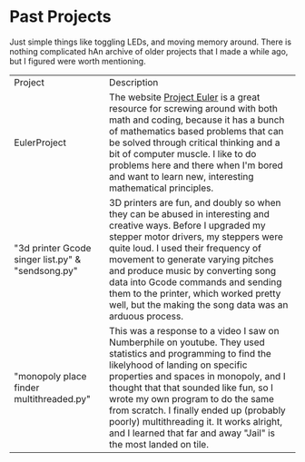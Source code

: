# Past Projects

Just simple things like toggling LEDs, and moving memory around. There is nothing complicated hAn archive of older projects that I made a while ago, but I figured were worth mentioning.

<table>
    <tr>
        <td>Project</td>
        <td>Description</td>
    </tr>
    <tr>
        <td>EulerProject</td>
        <td>The website <a href = "https://projecteuler.net/">Project Euler</a> is a great resource for screwing around with both math and coding, because it has a bunch of mathematics based problems that can be solved through critical thinking and a bit of computer muscle. I like to do problems here and there when I'm bored and want to learn new, interesting mathematical principles.</td>
    </tr>
    <tr>
        <td>"3d printer Gcode singer list.py" & "sendsong.py"</td>
        <td>3D printers are fun, and doubly so when they can be abused in interesting and creative ways. Before I upgraded my stepper motor drivers, my steppers were quite loud. I used their frequency of movement to generate varying pitches and produce music by converting song data into Gcode commands and sending them to the printer, which worked pretty well, but the making the song data was an arduous process.</td>
    </tr>
    <tr>
        <td>"monopoly place finder multithreaded.py"</td>
        <td>This was a response to a video I saw on Numberphile on youtube. They used statistics and programming to find the likelyhood of landing on specific properties and spaces in monopoly, and I thought that that sounded like fun, so I wrote my own program to do the same from scratch. I finally ended up (probably poorly) multithreading it. It works alright, and I learned that far and away "Jail" is the most landed on tile.</td>
    </tr>
</table>